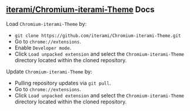 [iterami/Chromium-iterami-Theme](https://github.com/iterami/Chromium-iterami-Theme) Docs
----------------------------------------------------------------------------------------

Load `Chromium-iterami-Theme` by:
* `git clone https://github.com/iterami/Chromium-iterami-Theme.git`
* Go to `chrome://extensions`.
* Enable `Developer mode`.
* Click `Load unpacked extension` and select the `Chromium-iterami-Theme` directory located within the cloned repository.

Update `Chromium-iterami-Theme` by:
* Pulling repository updates via `git pull`.
* Go to `chrome://extensions`.
* Click `Load unpacked extension` and select the `Chromium-iterami-Theme` directory located within the cloned repository.
